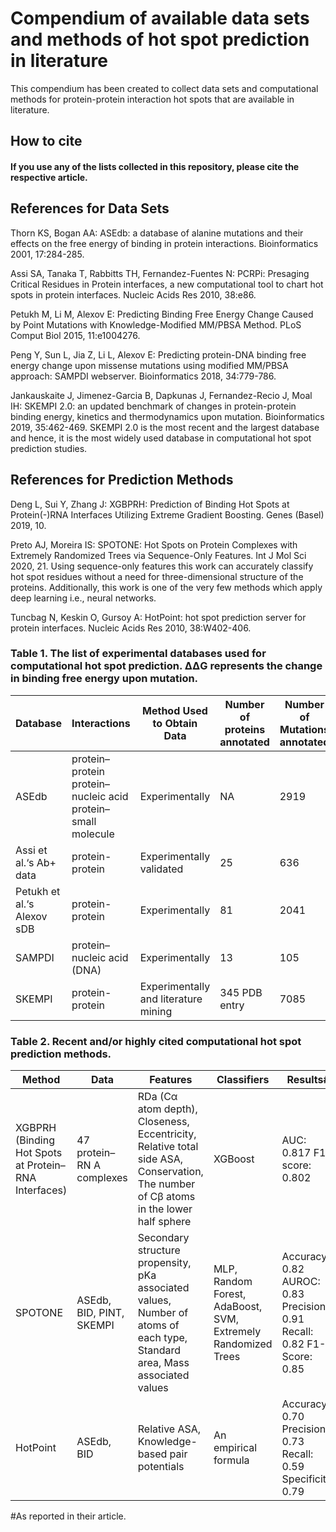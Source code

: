 # Compendium of available data sets and methods of hot spot prediction in literature

This compendium has been created to collect data sets and computational methods for protein-protein interaction hot spots that are available in literature.

## How to cite
#### If you use any of the lists collected in this repository, please cite the respective article.

## References for Data Sets

Thorn KS, Bogan AA: ASEdb: a database of alanine mutations and their effects on the free energy of binding in protein interactions. Bioinformatics 2001, 17:284-285.

Assi SA, Tanaka T, Rabbitts TH, Fernandez-Fuentes N: PCRPi: Presaging Critical Residues in Protein interfaces, a new computational tool to chart hot spots in protein interfaces. Nucleic Acids Res 2010, 38:e86.

Petukh M, Li M, Alexov E: Predicting Binding Free Energy Change Caused by Point Mutations with Knowledge-Modified MM/PBSA Method. PLoS Comput Biol 2015, 11:e1004276.

Peng Y, Sun L, Jia Z, Li L, Alexov E: Predicting protein-DNA binding free energy change upon missense mutations using modified MM/PBSA approach: SAMPDI webserver. Bioinformatics 2018, 34:779-786.

Jankauskaite J, Jimenez-Garcia B, Dapkunas J, Fernandez-Recio J, Moal IH: SKEMPI 2.0: an updated benchmark of changes in protein-protein binding energy, kinetics and thermodynamics upon mutation. Bioinformatics 2019, 35:462-469. SKEMPI 2.0 is the most recent and the largest database and hence, it is the most widely used database in computational hot spot prediction studies.

## References for Prediction Methods

Deng L, Sui Y, Zhang J: XGBPRH: Prediction of Binding Hot Spots at Protein(-)RNA Interfaces Utilizing Extreme Gradient Boosting. Genes (Basel) 2019, 10.

Preto AJ, Moreira IS: SPOTONE: Hot Spots on Protein Complexes with Extremely Randomized Trees via Sequence-Only Features. Int J Mol Sci 2020, 21. Using sequence-only features this work can accurately classify hot spot residues without a need for three-dimensional structure of the proteins. Additionally, this work is one of the very few methods which apply deep learning i.e., neural networks.

Tuncbag N, Keskin O, Gursoy A: HotPoint: hot spot prediction server for protein interfaces. Nucleic Acids Res 2010, 38:W402-406.

### Table 1. The list of experimental databases used for computational hot spot prediction. ΔΔG represents the change in binding free energy upon mutation.

| Database                   | Interactions                                                | Method  Used to  Obtain Data         | Number of proteins annotated | Number of Mutations annotated | ΔΔG | Year |
|----------------------------|-------------------------------------------------------------|--------------------------------------|-------------------------------|-------------------------------|-----|------|
| ASEdb                      | protein–protein protein–nucleic acid protein–small molecule | Experimentally                       | NA                            | 2919                          | +   | 2001 |
| Assi et al.‘s Ab+ data     | protein-protein                                             | Experimentally  validated            | 25                            | 636                           | -   | 2009 |
| Petukh et al.‘s Alexov sDB | protein-protein                                             | Experimentally                       | 81                            | 2041                          | +   | 2015 |
| SAMPDI                     | protein–nucleic acid (DNA)                                  | Experimentally                       | 13                            | 105                           | +   | 2018 |
| SKEMPI                     | protein-protein                                             | Experimentally and literature mining | 345 PDB entry                 | 7085                          | +   | 2019 |

### Table 2. Recent and/or highly cited computational hot spot prediction methods.

| Method                                               | Data                      | Features                                                                                                                             | Classifiers                                                   | Results#                                                               |
|------------------------------------------------------|---------------------------|--------------------------------------------------------------------------------------------------------------------------------------|---------------------------------------------------------------|------------------------------------------------------------------------|
| XGBPRH (Binding Hot Spots at Protein–RNA Interfaces) | 47 protein–RN A complexes | RDa (Cα atom depth), Closeness, Eccentricity, Relative total side ASA, Conservation, The number of Cβ atoms in the lower half sphere | XGBoost                                                       | AUC: 0.817 F1-score: 0.802                                             |
| SPOTONE                                              | ASEdb, BID, PINT, SKEMPI  | Secondary structure propensity, pKa associated values, Number of atoms of each type, Standard area, Mass associated values           | MLP, Random Forest, AdaBoost, SVM, Extremely Randomized Trees | Accuracy: 0.82 AUROC: 0.83 Precision: 0.91 Recall: 0.82 F1-Score: 0.85 |
| HotPoint                                             | ASEdb, BID                | Relative ASA, Knowledge-based pair potentials                                                                                        | An empirical formula                                          | Accuracy: 0.70 Precision: 0.73 Recall: 0.59 Specificity: 0.79          |

#As reported in their article.

